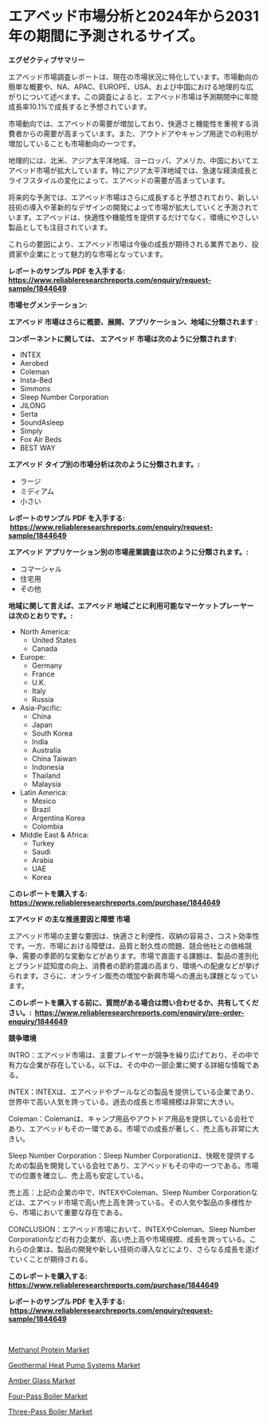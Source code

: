 <p><h1>エアベッド市場分析と2024年から2031年の期間に予測されるサイズ。</h1></p><p><strong>エグゼクティブサマリー</strong></p>
<p><p>エアベッド市場調査レポートは、現在の市場状況に特化しています。市場動向の簡単な概要や、NA、APAC、EUROPE、USA、および中国における地理的な広がりについて述べます。この調査によると、エアベッド市場は予測期間中に年間成長率10.1%で成長すると予想されています。</p><p>市場動向では、エアベッドの需要が増加しており、快適さと機能性を重視する消費者からの需要が高まっています。また、アウトドアやキャンプ用途での利用が増加していることも市場動向の一つです。</p><p>地理的には、北米、アジア太平洋地域、ヨーロッパ、アメリカ、中国においてエアベッド市場が拡大しています。特にアジア太平洋地域では、急速な経済成長とライフスタイルの変化によって、エアベッドの需要が高まっています。</p><p>将来的な予測では、エアベッド市場はさらに成長すると予想されており、新しい技術の導入や革新的なデザインの開発によって市場が拡大していくと予測されています。エアベッドは、快適性や機能性を提供するだけでなく、環境にやさしい製品としても注目されています。</p><p>これらの要因により、エアベッド市場は今後の成長が期待される業界であり、投資家や企業にとって魅力的な市場となっています。</p></p>
<p><strong>レポートのサンプル PDF を入手する: <a href="https://www.reliableresearchreports.com/enquiry/request-sample/1844649">https://www.reliableresearchreports.com/enquiry/request-sample/1844649</a></strong></p>
<p><strong>市場セグメンテーション:</strong></p>
<p><strong> エアベッド 市場はさらに概要、展開、アプリケーション、地域に分類されます :</strong></p>
<p><strong>コンポーネントに関しては、 エアベッド 市場は次のように分類されます: &nbsp;</strong></p>
<p><ul><li>INTEX</li><li>Aerobed</li><li>Coleman</li><li>Insta-Bed</li><li>Simmons</li><li>Sleep Number Corporation</li><li>JILONG</li><li>Serta</li><li>SoundAsleep</li><li>Simply</li><li>Fox Air Beds</li><li>BEST WAY</li></ul></p>
<p><strong> エアベッド タイプ別の市場分析は次のように分類されます。:</strong></p>
<p><ul><li>ラージ</li><li>ミディアム</li><li>小さい</li></ul></p>
<p><strong>レポートのサンプル PDF を入手する: &nbsp;<a href="https://www.reliableresearchreports.com/enquiry/request-sample/1844649">https://www.reliableresearchreports.com/enquiry/request-sample/1844649</a></strong></p>
<p><strong> エアベッド アプリケーション別の市場産業調査は次のように分類されます。:</strong></p>
<p><ul><li>コマーシャル</li><li>住宅用</li><li>その他</li></ul></p>
<p><strong>地域に関して言えば、エアベッド 地域ごとに利用可能なマーケットプレーヤーは次のとおりです。:</strong></p>
<p><ul>
    <li>
        North America:
        <ul>
            <li>United States</li>
            <li>Canada</li>
        </ul>
    </li>
    <li>
        Europe:
        <ul>
            <li>Germany</li>
            <li>France</li>
            <li>U.K.</li>
            <li>Italy</li>
            <li>Russia</li>
        </ul>
    </li>
    <li>
        Asia-Pacific:
        <ul>
            <li>China</li>
            <li>Japan</li>
            <li>South Korea</li>
            <li>India</li>
            <li>Australia</li>
            <li>China Taiwan</li>
            <li>Indonesia</li>
            <li>Thailand</li>
            <li>Malaysia</li>
        </ul>
    </li>
    <li>
        Latin America:
        <ul>
            <li>Mexico</li>
            <li>Brazil</li>
            <li>Argentina Korea</li>
            <li>Colombia</li>
        </ul>
    </li>
    <li>
        Middle East & Africa:
        <ul>
            <li>Turkey</li>
            <li>Saudi</li>
            <li>Arabia</li>
            <li>UAE</li>
            <li>Korea</li>
        </ul>
    </li>
    </ul></p>
<p><strong>このレポートを購入する: &nbsp;<a href="https://www.reliableresearchreports.com/purchase/1844649">https://www.reliableresearchreports.com/purchase/1844649</a></strong></p>
<p><strong>エアベッド の主な推進要因と障壁 市場</strong></p>
<p><p>エアベッド市場の主要な要因は、快適さと利便性、収納の容易さ、コスト効率性です。一方、市場における障壁は、品質と耐久性の問題、競合他社との価格競争、需要の季節的な変動などがあります。市場で直面する課題は、製品の差別化とブランド認知度の向上、消費者の節約意識の高まり、環境への配慮などが挙げられます。さらに、オンライン販売の増加や新興市場への進出も課題となっています。</p></p>
<p><strong>このレポートを購入する前に、質問がある場合は問い合わせるか、共有してください。:&nbsp; <a href="https://www.reliableresearchreports.com/enquiry/pre-order-enquiry/1844649">https://www.reliableresearchreports.com/enquiry/pre-order-enquiry/1844649</a></strong></p>
<p><strong>競争環境</strong></p>
<p><p>INTRO：エアベッド市場は、主要プレイヤーが競争を繰り広げており、その中で有力な企業が存在している。以下は、その中の一部企業に関する詳細な情報である。</p><p>INTEX：INTEXは、エアベッドやプールなどの製品を提供している企業であり、世界中で高い人気を誇っている。過去の成長と市場規模は非常に大きい。</p><p>Coleman：Colemanは、キャンプ用品やアウトドア用品を提供している会社であり、エアベッドもその一環である。市場での成長が著しく、売上高も非常に大きい。</p><p>Sleep Number Corporation：Sleep Number Corporationは、快眠を提供するための製品を開発している会社であり、エアベッドもその中の一つである。市場での位置を確立し、売上高も安定している。</p><p>売上高：上記の企業の中で、INTEXやColeman、Sleep Number Corporationなどは、エアベッド市場で高い売上高を誇っている。その人気や製品の多様性から、市場において重要な存在である。</p><p>CONCLUSION：エアベッド市場において、INTEXやColeman、Sleep Number Corporationなどの有力企業が、高い売上高や市場規模、成長を誇っている。これらの企業は、製品の開発や新しい技術の導入などにより、さらなる成長を遂げていくことが期待される。</p></p>
<p><strong>このレポートを購入する: &nbsp; <a href="https://www.reliableresearchreports.com/purchase/1844649">https://www.reliableresearchreports.com/purchase/1844649</a></strong></p>
<p><strong>レポートのサンプル PDF を入手する: &nbsp;<a href="https://www.reliableresearchreports.com/enquiry/request-sample/1844649">https://www.reliableresearchreports.com/enquiry/request-sample/1844649</a></strong><strong></strong></p>
<p>&nbsp;</p>
<p><p><a href="https://view.publitas.com/reportprime-1/methanol-protein-market-with-the-goal-of-estimating-the-market-size-and-future-growth-potential-of-various-market-segments-based-on-component-applications-end-user-and-region/">Methanol Protein Market</a></p><p><a href="https://funky-papaya-cf4.notion.site/Geothermal-Heat-Pump-Systems-Market-Analysis-Examines-its-Scope-on-Growth-Opportunities-and-Forecas-ce19ff69daed4a94aac14292bfaf113a">Geothermal Heat Pump Systems Market</a></p><p><a href="https://view.publitas.com/reportprime-1/amber-glass-market-size-growing-and-forecasted-for-period-from-2024-2031-and-provides-complete-market-analysis-of-this-market/">Amber Glass Market</a></p><p><a href="https://confirmed-shield-e13.notion.site/Four-Pass-Boiler-Market-Challenges-Opportunities-and-Growth-Drivers-and-Major-Market-Players-fore-65c53feae0194b6fb63055a4b393da28">Four-Pass Boiler Market</a></p><p><a href="https://sore-arch-6db.notion.site/Three-Pass-Boiler-Market-Research-Report-Provides-Critical-Insights-that-can-help-Shape-Business-Dev-f8f6b6345e22439f9e9e9cc4f10af879">Three-Pass Boiler Market</a></p></p>